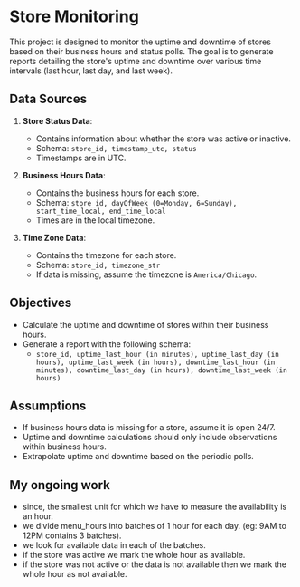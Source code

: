 # Store Monitoring

This project is designed to monitor the uptime and downtime of stores based on their business hours and status polls. The goal is to generate reports detailing the store's uptime and downtime over various time intervals (last hour, last day, and last week).

## Data Sources

1. **Store Status Data**:
   - Contains information about whether the store was active or inactive.
   - Schema: `store_id, timestamp_utc, status`
   - Timestamps are in UTC.

2. **Business Hours Data**:
   - Contains the business hours for each store.
   - Schema: `store_id, dayOfWeek (0=Monday, 6=Sunday), start_time_local, end_time_local`
   - Times are in the local timezone.

3. **Time Zone Data**:
   - Contains the timezone for each store.
   - Schema: `store_id, timezone_str`
   - If data is missing, assume the timezone is `America/Chicago`.

## Objectives

- Calculate the uptime and downtime of stores within their business hours.
- Generate a report with the following schema:
  - `store_id, uptime_last_hour (in minutes), uptime_last_day (in hours), uptime_last_week (in hours), downtime_last_hour (in minutes), downtime_last_day (in hours), downtime_last_week (in hours)`

## Assumptions

- If business hours data is missing for a store, assume it is open 24/7.
- Uptime and downtime calculations should only include observations within business hours.
- Extrapolate uptime and downtime based on the periodic polls.


## My ongoing work

- since, the smallest unit for which we have to measure the availability is an hour.
- we divide menu_hours into batches of 1 hour for each day. (eg: 9AM to 12PM contains 3 batches).
- we look for available data in each of the batches.
- if the store was active we mark the whole hour as available. 
- if the store was not active or the data is not available then we mark the whole hour as not available.